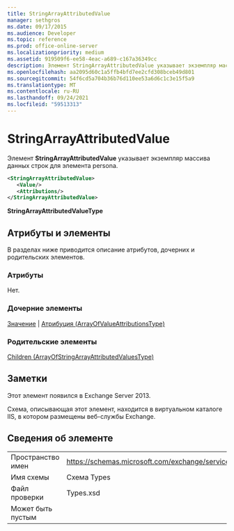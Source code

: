 ```yaml
---
title: StringArrayAttributedValue
manager: sethgros
ms.date: 09/17/2015
ms.audience: Developer
ms.topic: reference
ms.prod: office-online-server
ms.localizationpriority: medium
ms.assetid: 919509f6-ee58-4eac-a689-c167a36349cc
description: Элемент StringArrayAttributedValue указывает экземпляр массива данных строк для элемента persona.
ms.openlocfilehash: aa2095d60c1a5ffb4bfd7ee2cfd308bceb49d801
ms.sourcegitcommit: 54f6cd5a704b36b76d110ee53a6d6c1c3e15f5a9
ms.translationtype: MT
ms.contentlocale: ru-RU
ms.lasthandoff: 09/24/2021
ms.locfileid: "59513313"
---
```

# <a name="stringarrayattributedvalue"></a>StringArrayAttributedValue

Элемент **StringArrayAttributedValue** указывает экземпляр массива данных строк для элемента persona. 
  
```XML
<StringArrayAttributedValue>
   <Value/>
   <Attributions/>
</StringArrayAttributedValue>
```

 **StringArrayAttributedValueType**
## <a name="attributes-and-elements"></a>Атрибуты и элементы

В разделах ниже приводится описание атрибутов, дочерних и родительских элементов.
  
### <a name="attributes"></a>Атрибуты

Нет.
  
### <a name="child-elements"></a>Дочерние элементы

[Значение](value.md)  |  [Атрибуция (ArrayOfValueAttributionsType)](attributions-arrayofvalueattributionstype.md)
  
### <a name="parent-elements"></a>Родительские элементы

[Children (ArrayOfStringArrayAttributedValuesType)](children-arrayofstringarrayattributedvaluestype.md)
  
## <a name="remarks"></a>Заметки

Этот элемент появился в Exchange Server 2013.
  
Схема, описывающая этот элемент, находится в виртуальном каталоге IIS, в котором размещены веб-службы Exchange.
  
## <a name="element-information"></a>Сведения об элементе

|||
|:-----|:-----|
|Пространство имен  <br/> |https://schemas.microsoft.com/exchange/services/2006/types  <br/> |
|Имя схемы  <br/> |Схема Types  <br/> |
|Файл проверки  <br/> |Types.xsd  <br/> |
|Может быть пустым  <br/> ||
   

